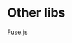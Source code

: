 # Other libs

[Fuse.js](https://www.freecodecamp.org/news/how-to-add-search-to-a-react-app-with-fuse-js/)

